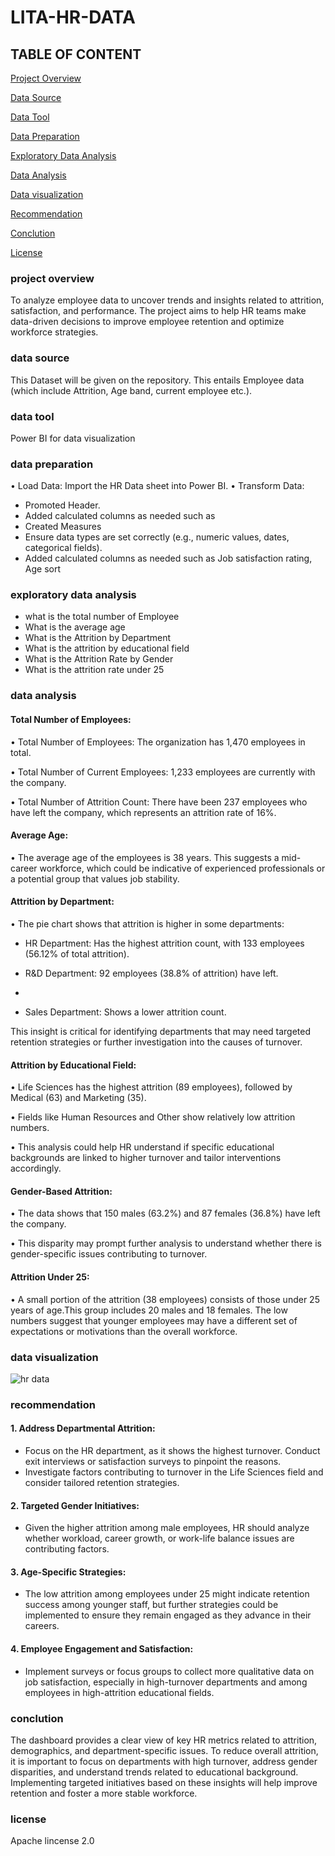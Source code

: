 # LITA-HR-DATA
## TABLE OF CONTENT

[Project Overview](#project-overview)

[Data Source](#data-source)

[Data Tool](#data-tool)

[Data Preparation](#data-preparation)

[Exploratory Data Analysis](#exploratory-data-analysis)

[Data Analysis](#data-analysis)

[Data visualization](data-visualization)

[Recommendation](#recommendation)

[Conclution](#conclution)

[License](#license)

### project overview
To analyze employee data to uncover trends and insights related to attrition, satisfaction, and performance. The project aims to help HR teams make data-driven decisions to improve employee retention and optimize workforce strategies.

### data source
This Dataset will be given on the repository. This entails Employee data (which include Attrition, Age band, current employee etc.).

### data tool
Power BI for data visualization

### data preparation
•	Load Data: Import the HR Data sheet into Power BI.
•	Transform Data:
-	Promoted Header.
-	Added calculated columns as needed such as 
-	Created Measures
-	Ensure data types are set correctly (e.g., numeric values, dates, categorical fields).
-	 Added calculated columns as needed such as Job satisfaction rating, Age sort

 ### exploratory data analysis 
 -	what is the total number of Employee
-	What is the average age
-	What is the Attrition by Department
-	What is the attrition by educational field
-	What is the Attrition Rate by Gender
-	What is the attrition rate under 25

  ### data analysis
#### Total Number of Employees:
•	Total Number of Employees: The organization has 1,470 employees in total.

•	Total Number of Current Employees: 1,233 employees are currently with the company.

•	Total Number of Attrition Count: There have been 237 employees who have left the company, which represents an attrition rate of 16%.
#### Average Age:
•	The average age of the employees is 38 years. This suggests a mid-career workforce, which could be indicative of experienced professionals or a potential group that values job stability.
#### Attrition by Department:
•	The pie chart shows that attrition is higher in some departments:
-	HR Department: Has the highest attrition count, with 133 employees (56.12% of total attrition).
  
-	R&D Department: 92 employees (38.8% of attrition) have left.
-	
-	Sales Department: Shows a lower attrition count.
  
This insight is critical for identifying departments that may need targeted retention strategies or further investigation into the causes of turnover.
#### Attrition by Educational Field:
•	Life Sciences has the highest attrition (89 employees), followed by Medical (63) and Marketing (35).

•	Fields like Human Resources and Other show relatively low attrition numbers.

•	This analysis could help HR understand if specific educational backgrounds are linked to higher turnover and tailor interventions accordingly.
#### Gender-Based Attrition:
•	The data shows that 150 males (63.2%) and 87 females (36.8%) have left the company.

•	This disparity may prompt further analysis to understand whether there is gender-specific issues contributing to turnover.
#### Attrition Under 25:
•	A small portion of the attrition (38 employees) consists of those under 25 years of age.This group includes 20 males and 18 females. The low numbers suggest that younger employees may have a different set of expectations or motivations than the overall workforce.

### data visualization

![hr data](https://github.com/user-attachments/assets/f47d08a7-935d-48a2-82ec-f139860baa7f)

### recommendation
#### 1.	Address Departmental Attrition:
 - Focus on the HR department, as it shows the highest turnover. Conduct exit interviews or satisfaction surveys to pinpoint the reasons.
 -	Investigate factors contributing to turnover in the Life Sciences field and consider tailored retention strategies.
#### 2.	Targeted Gender Initiatives:
 -	Given the higher attrition among male employees, HR should analyze whether workload, career growth, or work-life balance issues are contributing factors.
#### 3.	Age-Specific Strategies:
 -	The low attrition among employees under 25 might indicate retention success among younger staff, but further strategies could be implemented to ensure they remain engaged as they advance in their careers.
#### 4.	Employee Engagement and Satisfaction:
 - Implement surveys or focus groups to collect more qualitative data on job satisfaction, especially in high-turnover departments and among employees in high-attrition educational fields.
   
 ### conclution
 The dashboard provides a clear view of key HR metrics related to attrition, demographics, and department-specific issues. To reduce overall attrition, it is important to focus on departments with high turnover, address gender disparities, and understand trends related to educational background. Implementing targeted initiatives based on these insights will help improve retention and foster a more stable workforce.

### license
Apache lincense 2.0

